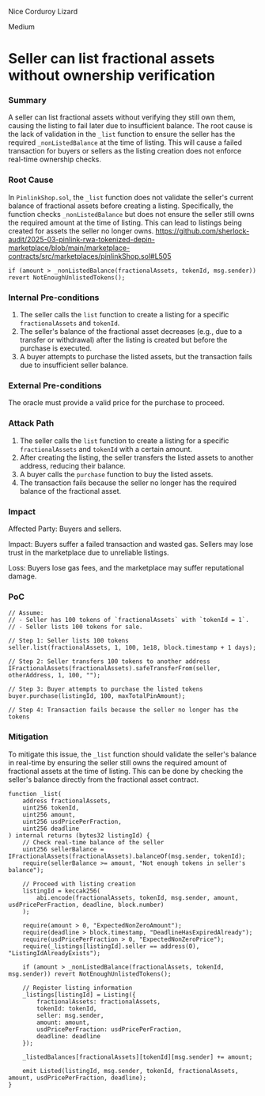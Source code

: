 Nice Corduroy Lizard

Medium

# Seller can list fractional assets without ownership verification

### Summary

A seller can list fractional assets without verifying they still own them, causing the listing to fail later due to insufficient balance. The root cause is the lack of validation in the `_list` function to ensure the seller has the required `_nonListedBalance` at the time of listing. This will cause a failed transaction for buyers or sellers as the listing creation does not enforce real-time ownership checks.

### Root Cause

In `PinlinkShop.sol`, the `_list` function does not validate the seller's current balance of fractional assets before creating a listing. Specifically, the function checks `_nonListedBalance` but does not ensure the seller still owns the required amount at the time of listing. This can lead to listings being created for assets the seller no longer owns.
https://github.com/sherlock-audit/2025-03-pinlink-rwa-tokenized-depin-marketplace/blob/main/marketplace-contracts/src/marketplaces/pinlinkShop.sol#L505
```solidity
if (amount > _nonListedBalance(fractionalAssets, tokenId, msg.sender)) revert NotEnoughUnlistedTokens();
```

### Internal Pre-conditions

1. The seller calls the `list` function to create a listing for a specific `fractionalAssets` and `tokenId`.
2. The seller's balance of the fractional asset decreases (e.g., due to a transfer or withdrawal) after the listing is created but before the purchase is executed.
3. A buyer attempts to purchase the listed assets, but the transaction fails due to insufficient seller balance.

### External Pre-conditions

The oracle must provide a valid price for the purchase to proceed.

### Attack Path

1. The seller calls the `list` function to create a listing for a specific `fractionalAssets` and `tokenId` with a certain amount.
2. After creating the listing, the seller transfers the listed assets to another address, reducing their balance.
3. A buyer calls the `purchase` function to buy the listed assets.
4. The transaction fails because the seller no longer has the required balance of the fractional asset.

### Impact

Affected Party: Buyers and sellers.

Impact: Buyers suffer a failed transaction and wasted gas. Sellers may lose trust in the marketplace due to unreliable listings.

Loss: Buyers lose gas fees, and the marketplace may suffer reputational damage.

### PoC

```solidity
// Assume:
// - Seller has 100 tokens of `fractionalAssets` with `tokenId = 1`.
// - Seller lists 100 tokens for sale.

// Step 1: Seller lists 100 tokens
seller.list(fractionalAssets, 1, 100, 1e18, block.timestamp + 1 days);

// Step 2: Seller transfers 100 tokens to another address
IFractionalAssets(fractionalAssets).safeTransferFrom(seller, otherAddress, 1, 100, "");

// Step 3: Buyer attempts to purchase the listed tokens
buyer.purchase(listingId, 100, maxTotalPinAmount);

// Step 4: Transaction fails because the seller no longer has the tokens
```

### Mitigation

To mitigate this issue, the `_list` function should validate the seller's balance in real-time by ensuring the seller still owns the required amount of fractional assets at the time of listing. This can be done by checking the seller's balance directly from the fractional asset contract.
```solidity
function _list(
    address fractionalAssets,
    uint256 tokenId,
    uint256 amount,
    uint256 usdPricePerFraction,
    uint256 deadline
) internal returns (bytes32 listingId) {
    // Check real-time balance of the seller
    uint256 sellerBalance = IFractionalAssets(fractionalAssets).balanceOf(msg.sender, tokenId);
    require(sellerBalance >= amount, "Not enough tokens in seller's balance");

    // Proceed with listing creation
    listingId = keccak256(
        abi.encode(fractionalAssets, tokenId, msg.sender, amount, usdPricePerFraction, deadline, block.number)
    );

    require(amount > 0, "ExpectedNonZeroAmount");
    require(deadline > block.timestamp, "DeadlineHasExpiredAlready");
    require(usdPricePerFraction > 0, "ExpectedNonZeroPrice");
    require(_listings[listingId].seller == address(0), "ListingIdAlreadyExists");

    if (amount > _nonListedBalance(fractionalAssets, tokenId, msg.sender)) revert NotEnoughUnlistedTokens();

    // Register listing information
    _listings[listingId] = Listing({
        fractionalAssets: fractionalAssets,
        tokenId: tokenId,
        seller: msg.sender,
        amount: amount,
        usdPricePerFraction: usdPricePerFraction,
        deadline: deadline
    });

    _listedBalances[fractionalAssets][tokenId][msg.sender] += amount;

    emit Listed(listingId, msg.sender, tokenId, fractionalAssets, amount, usdPricePerFraction, deadline);
}
```